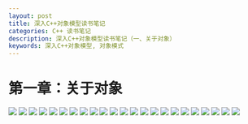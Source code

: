 ```yaml
---
layout: post
title: 深入C++对象模型读书笔记
categories: C++ 读书笔记
description: 深入C++对象模型读书笔记（一、关于对象）
keywords: 深入C++对象模型, 对象模式
---
```


# 第一章：关于对象

![](/images/posts/2015-08-19-c++-module-1/0.png)
![](/images/posts/2015-08-19-c++-module-1/1.png)
![](/images/posts/2015-08-19-c++-module-1/2.png)
![](/images/posts/2015-08-19-c++-module-1/3.png)
![](/images/posts/2015-08-19-c++-module-1/4.png)
![](/images/posts/2015-08-19-c++-module-1/5.png)
![](/images/posts/2015-08-19-c++-module-1/6.png)
![](/images/posts/2015-08-19-c++-module-1/7.png)
![](/images/posts/2015-08-19-c++-module-1/8.png)
![](/images/posts/2015-08-19-c++-module-1/9.png)
![](/images/posts/2015-08-19-c++-module-1/10.png)
![](/images/posts/2015-08-19-c++-module-1/11.png)
![](/images/posts/2015-08-19-c++-module-1/12.png)
![](/images/posts/2015-08-19-c++-module-1/13.png)
![](/images/posts/2015-08-19-c++-module-1/14.png)
![](/images/posts/2015-08-19-c++-module-1/15.png)
![](/images/posts/2015-08-19-c++-module-1/16.png)
![](/images/posts/2015-08-19-c++-module-1/17.png)
![](/images/posts/2015-08-19-c++-module-1/18.png)
![](/images/posts/2015-08-19-c++-module-1/19.png)
![](/images/posts/2015-08-19-c++-module-1/20.png)
![](/images/posts/2015-08-19-c++-module-1/21.png)
![](/images/posts/2015-08-19-c++-module-1/22.png)




